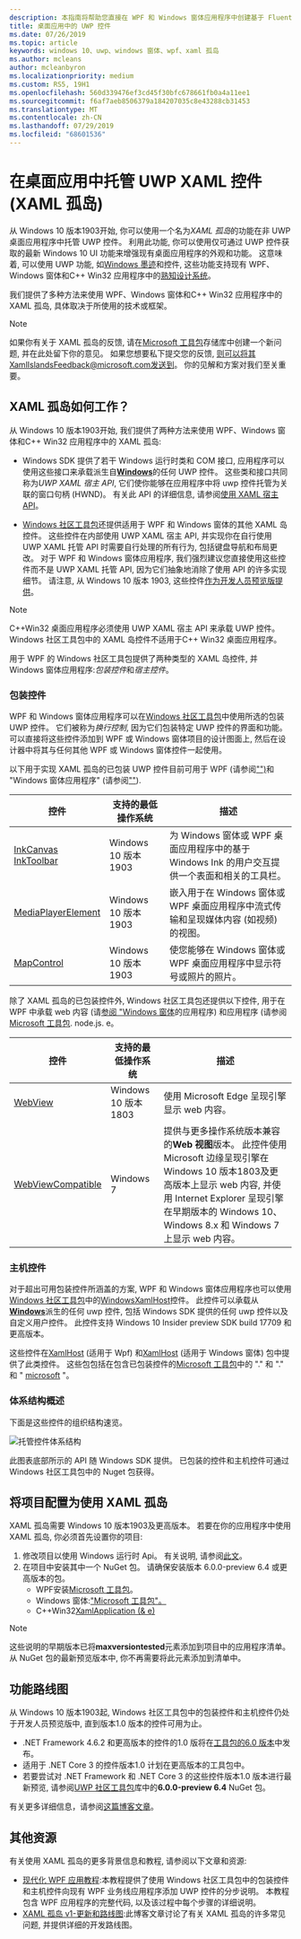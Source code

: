 ```yaml
---
description: 本指南将帮助您直接在 WPF 和 Windows 窗体应用程序中创建基于 Fluent 的 UWP UI
title: 桌面应用中的 UWP 控件
ms.date: 07/26/2019
ms.topic: article
keywords: windows 10、uwp、windows 窗体、wpf、xaml 孤岛
ms.author: mcleans
author: mcleanbyron
ms.localizationpriority: medium
ms.custom: RS5, 19H1
ms.openlocfilehash: 560d339476ef3cd45f30bfc678661fb0a4a11ee1
ms.sourcegitcommit: f6af7aeb8506379a184207035c8e43288cb31453
ms.translationtype: MT
ms.contentlocale: zh-CN
ms.lasthandoff: 07/29/2019
ms.locfileid: "68601536"
---
```

# <a name="host-uwp-xaml-controls-in-desktop-apps-xaml-islands"></a>在桌面应用中托管 UWP XAML 控件 (XAML 孤岛)

从 Windows 10 版本1903开始, 你可以使用一个名为*XAML 孤岛*的功能在非 UWP 桌面应用程序中托管 UWP 控件。 利用此功能, 你可以使用仅可通过 UWP 控件获取的最新 Windows 10 UI 功能来增强现有桌面应用程序的外观和功能。 这意味着, 可以使用 UWP 功能, 如[Windows 墨迹](/windows/uwp/design/input/pen-and-stylus-interactions)和控件, 这些功能支持现有 WPF、Windows 窗体和C++ Win32 应用程序中的[熟知设计系统](/windows/uwp/design/fluent-design-system/index)。

我们提供了多种方法来使用 WPF、Windows 窗体和C++ Win32 应用程序中的 XAML 孤岛, 具体取决于所使用的技术或框架。 

> [!NOTE]
> 如果你有关于 XAML 孤岛的反馈, 请在[Microsoft 工具包](https://github.com/windows-toolkit/Microsoft.Toolkit.Win32/issues)存储库中创建一个新问题, 并在此处留下你的意见。 如果您想要私下提交您的反馈, 则可以将其XamlIslandsFeedback@microsoft.com发送到。 你的见解和方案对我们至关重要。

## <a name="how-do-xaml-islands-work"></a>XAML 孤岛如何工作？

从 Windows 10 版本1903开始, 我们提供了两种方法来使用 WPF、Windows 窗体和C++ Win32 应用程序中的 XAML 孤岛:

* Windows SDK 提供了若干 Windows 运行时类和 COM 接口, 应用程序可以使用这些接口来承载派生自[**Windows**](https://docs.microsoft.com/uwp/api/windows.ui.xaml.uielement)的任何 UWP 控件。 这些类和接口共同称为*UWP XAML 宿主 API*, 它们使你能够在应用程序中将 uwp 控件托管为关联的窗口句柄 (HWND)。 有关此 API 的详细信息, 请参阅[使用 XAML 宿主 API](using-the-xaml-hosting-api.md)。

* [Windows 社区工具包](https://docs.microsoft.com/windows/uwpcommunitytoolkit/)还提供适用于 WPF 和 Windows 窗体的其他 XAML 岛控件。 这些控件在内部使用 UWP XAML 宿主 API, 并实现你在自行使用 UWP XAML 托管 API 时需要自行处理的所有行为, 包括键盘导航和布局更改。 对于 WPF 和 Windows 窗体应用程序, 我们强烈建议您直接使用这些控件而不是 UWP XAML 托管 API, 因为它们抽象地消除了使用 API 的许多实现细节。 请注意, 从 Windows 10 版本 1903, 这些控件[作为开发人员预览版提供](#feature-roadmap)。

> [!NOTE]
> C++Win32 桌面应用程序必须使用 UWP XAML 宿主 API 来承载 UWP 控件。 Windows 社区工具包中的 XAML 岛控件不适用于C++ Win32 桌面应用程序。

用于 WPF 的 Windows 社区工具包提供了两种类型的 XAML 岛控件, 并 Windows 窗体应用程序:*包装控件*和*宿主控件*。 

### <a name="wrapped-controls"></a>包装控件

WPF 和 Windows 窗体应用程序可以在[Windows 社区工具包](https://docs.microsoft.com/windows/uwpcommunitytoolkit/)中使用所选的包装 UWP 控件。 它们被称为*换行控制*, 因为它们包装特定 UWP 控件的界面和功能。 可以直接将这些控件添加到 WPF 或 Windows 窗体项目的设计图面上, 然后在设计器中将其与任何其他 WPF 或 Windows 窗体控件一起使用。

以下用于实现 XAML 孤岛的已包装 UWP 控件目前可用于 WPF (请参阅["")](https://www.nuget.org/packages/Microsoft.Toolkit.Wpf.UI.Controls)和 "Windows 窗体应用程序" (请参阅[""](https://www.nuget.org/packages/Microsoft.Toolkit.Forms.UI.Controls)).

| 控件 | 支持的最低操作系统 | 描述 |
|-----------------|-------------------------------|-------------|
| [InkCanvas](https://docs.microsoft.com/windows/communitytoolkit/controls/wpf-winforms/inkcanvas)<br>[InkToolbar](https://docs.microsoft.com/windows/communitytoolkit/controls/wpf-winforms/inktoolbar) | Windows 10 版本 1903 | 为 Windows 窗体或 WPF 桌面应用程序中的基于 Windows Ink 的用户交互提供一个表面和相关的工具栏。 |
| [MediaPlayerElement](https://docs.microsoft.com/windows/communitytoolkit/controls/wpf-winforms/mediaplayerelement) | Windows 10 版本 1903 | 嵌入用于在 Windows 窗体或 WPF 桌面应用程序中流式传输和呈现媒体内容 (如视频) 的视图。 |
| [MapControl](https://docs.microsoft.com/windows/communitytoolkit/controls/wpf-winforms/mapcontrol) | Windows 10 版本 1903 | 使您能够在 Windows 窗体或 WPF 桌面应用程序中显示符号或照片的照片。 |

除了 XAML 孤岛的已包装控件外, Windows 社区工具包还提供以下控件, 用于在 WPF 中承载 web 内容 (请[参阅 "Windows 窗体](https://www.nuget.org/packages/Microsoft.Toolkit.Wpf.UI.Controls.WebView)的应用程序) 和应用程序 (请参阅[Microsoft 工具包](https://www.nuget.org/packages/Microsoft.Toolkit.Forms.UI.Controls.WebView). node.js. e。

| 控件 | 支持的最低操作系统 | 描述 |
|-----------------|-------------------------------|-------------|
| [WebView](https://docs.microsoft.com/windows/communitytoolkit/controls/wpf-winforms/webview) | Windows 10 版本 1803 | 使用 Microsoft Edge 呈现引擎显示 web 内容。 |
| [WebViewCompatible](https://docs.microsoft.com/windows/communitytoolkit/controls/wpf-winforms/webviewcompatible) | Windows 7 | 提供与更多操作系统版本兼容的**Web 视图**版本。 此控件使用 Microsoft 边缘呈现引擎在 Windows 10 版本1803及更高版本上显示 web 内容, 并使用 Internet Explorer 呈现引擎在早期版本的 Windows 10、Windows 8.x 和 Windows 7 上显示 web 内容。 |

### <a name="host-controls"></a>主机控件

对于超出可用包装控件所涵盖的方案, WPF 和 Windows 窗体应用程序也可以使用[Windows 社区工具包](https://docs.microsoft.com/windows/uwpcommunitytoolkit/)中的[WindowsXamlHost](https://docs.microsoft.com/windows/communitytoolkit/controls/wpf-winforms/windowsxamlhost)控件。 此控件可以承载从[**Windows**](https://docs.microsoft.com/uwp/api/windows.ui.xaml.uielement)派生的任何 uwp 控件, 包括 Windows SDK 提供的任何 uwp 控件以及自定义用户控件。 此控件支持 Windows 10 Insider preview SDK build 17709 和更高版本。

这些控件在[XamlHost](https://www.nuget.org/packages/Microsoft.Toolkit.Wpf.UI.XamlHost) (适用于 Wpf) 和[XamlHost](https://www.nuget.org/packages/Microsoft.Toolkit.Forms.UI.XamlHost) (适用于 Windows 窗体) 包中提供了此类控件。 这些包包括在包含已包装控件的[Microsoft 工具包](https://www.nuget.org/packages/Microsoft.Toolkit.Wpf.UI.Controls)中的 "." 和 "." 和 " [microsoft](https://www.nuget.org/packages/Microsoft.Toolkit.Forms.UI.Controls) "。

### <a name="architecture-overview"></a>体系结构概述

下面是这些控件的组织结构速览。

![托管控件体系结构](images/xaml-islands/host-controls.png)

此图表底部所示的 API 随 Windows SDK 提供。 已包装的控件和主机控件可通过 Windows 社区工具包中的 Nuget 包获得。

<span id="requirements" />

## <a name="configure-your-project-to-use-xaml-islands"></a>将项目配置为使用 XAML 孤岛

XAML 孤岛需要 Windows 10 版本1903及更高版本。 若要在你的应用程序中使用 XAML 孤岛, 你必须首先设置你的项目:

1. 修改项目以使用 Windows 运行时 Api。 有关说明, 请参阅[此文](desktop-to-uwp-enhance.md#set-up-your-project)。
2. 在项目中安装其中一个 NuGet 包。 请确保安装版本 6.0.0-preview 6.4 或更高版本的包。
    * WPF安装[Microsoft 工具包](https://www.nuget.org/packages/Microsoft.Toolkit.Wpf.UI.Controls)。
    * Windows 窗体:["Microsoft 工具包"。](https://www.nuget.org/packages/Microsoft.Toolkit.Forms.UI.Controls)
    * C++Win32[XamlApplication (& e)](https://www.nuget.org/packages/Microsoft.Toolkit.Win32.UI.XamlApplication)

> [!NOTE]
> 这些说明的早期版本已将**maxversiontested**元素添加到项目中的应用程序清单。 从 NuGet 包的最新预览版本中, 你不再需要将此元素添加到清单中。

## <a name="feature-roadmap"></a>功能路线图

从 Windows 10 版本1903起, Windows 社区工具包中的包装控件和主机控件仍处于开发人员预览版中, 直到版本1.0 版本的控件可用为止。

* .NET Framework 4.6.2 和更高版本的控件的1.0 版将在[工具包的6.0 版本](https://github.com/windows-toolkit/WindowsCommunityToolkit/milestones)中发布。
* 适用于 .NET Core 3 的控件版本1.0 计划在更高版本的工具包中。
* 若要尝试对 .NET Framework 和 .NET Core 3 的这些控件版本1.0 版本进行最新预览, 请参阅[UWP 社区工具包](https://dotnet.myget.org/gallery/uwpcommunitytoolkit)库中的**6.0.0-preview 6.4** NuGet 包。

有关更多详细信息，请参阅[这篇博客文章](https://blogs.windows.com/windowsdeveloper/2019/06/13/xaml-islands-v1-updates-and-roadmap)。

## <a name="additional-resources"></a>其他资源

有关使用 XAML 孤岛的更多背景信息和教程, 请参阅以下文章和资源:

* [现代化 WPF 应用教程](modernize-wpf-tutorial.md):本教程提供了使用 Windows 社区工具包中的包装控件和主机控件向现有 WPF 业务线应用程序添加 UWP 控件的分步说明。 本教程包含 WPF 应用程序的完整代码, 以及该过程中每个步骤的详细说明。
* [XAML 孤岛 v1-更新和路线图](https://blogs.windows.com/windowsdeveloper/2019/06/13/xaml-islands-v1-updates-and-roadmap):此博客文章讨论了有关 XAML 孤岛的许多常见问题, 并提供详细的开发路线图。
